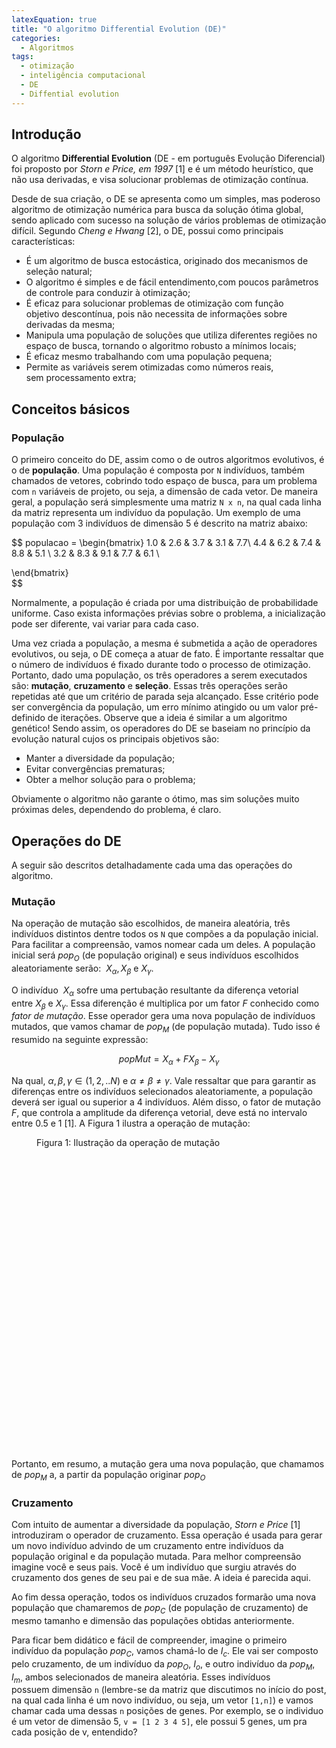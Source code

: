 ```yaml
---
latexEquation: true
title: "O algoritmo Differential Evolution (DE)"
categories:
  - Algoritmos
tags:
  - otimização
  - inteligência computacional
  - DE
  - Diffential evolution
---
```


## Introdução
O algoritmo **Differential Evolution** (DE - em português Evolução Diferencial) foi proposto por *Storn e Price, em 1997* [1] e é um método heurístico, que não usa derivadas, e visa solucionar problemas de otimização contínua. 

Desde de sua criação, o DE se apresenta como um simples, mas poderoso algoritmo de otimização numérica para busca da solução ótima global, sendo aplicado com sucesso na solução de vários problemas de otimização difícil. Segundo *Cheng e Hwang* [2], o DE, possui como principais características:
 * É um algoritmo de busca estocástica, originado dos mecanismos de seleção natural;
 * O algoritmo é simples e de fácil entendimento,com poucos parâmetros de controle para conduzir à otimização;
 * É eficaz para solucionar problemas de otimização com função objetivo descontínua, pois não necessita de informações sobre derivadas da mesma;
 * Manipula uma população de soluções que utiliza diferentes regiões no espaço de busca, tornando o algoritmo robusto a mínimos locais;
 * É eficaz mesmo trabalhando com uma população pequena;
 * Permite as variáveis serem otimizadas como números reais, sem processamento extra;

## Conceitos básicos
### População
O primeiro conceito do DE, assim como o de outros algoritmos evolutivos, é o de **população**. Uma população é composta por `N` indivíduos, também chamados de vetores, cobrindo todo espaço de busca, para um problema com `n` variáveis de projeto, ou seja, a dimensão de cada vetor. De maneira geral, a população será simplesmente uma matriz `N x n`, na qual cada linha da matriz representa um indivíduo da população. Um exemplo de uma população com 3 indivíduos de dimensão 5 é descrito na matriz abaixo:

$$
  populacao = 
  \begin{bmatrix}
    1.0 & 2.6 & 3.7 & 3.1 & 7.7\\
    4.4 & 6.2 & 7.4 & 8.8 & 5.1 \\
    3.2 & 8.3 & 9.1 & 7.7 & 6.1 \\
    
  \end{bmatrix}  
$$

Normalmente, a população é criada por uma distribuição de probabilidade uniforme. Caso exista informações prévias sobre o problema, a inicialização pode ser diferente, vai variar para cada caso.

Uma vez criada a população, a mesma é submetida a ação de operadores evolutivos, ou seja, o DE começa a atuar de fato. É importante ressaltar que o número de indivíduos é fixado durante todo o processo de otimização. Portanto, dado uma população, os três operadores a serem executados são: **mutação**, **cruzamento** e **seleção**. Essas três operações serão repetidas até que um critério de parada seja alcançado. Esse critério pode ser convergência da população, um erro mínimo atingido ou um valor pré-definido de iterações. Observe que a ideia é similar a um algoritmo genético! Sendo assim, os operadores do DE se baseiam no princípio da evolução natural cujos os principais objetivos são: 
- Manter a diversidade da população;
- Evitar convergências prematuras;
- Obter a melhor solução para o problema;

Obviamente o algoritmo não garante o ótimo, mas sim soluções muito próximas deles, dependendo do problema, é claro.

## Operações do DE
A seguir são descritos detalhadamente cada uma das operações do algoritmo.

### Mutação

Na operação de mutação são escolhidos, de maneira aleatória, três indivíduos distintos dentre todos os `N` que compões a da população inicial. Para facilitar a compreensão, vamos nomear cada um deles. A população inicial será $pop_O$ (de população original) e seus indivíduos escolhidos aleatoriamente serão:  $X_\alpha, X_\beta$ e $X_\gamma$. 

O indivíduo  $X_\alpha$ sofre uma pertubação resultante da diferença vetorial entre $X_\beta$ e $X_\gamma$. Essa diferenção é multiplica por um fator $F$ conhecido como *fator de mutação*. Esse operador gera uma nova população de indivíduos mutados, que vamos chamar de $pop_M$ (de população mutada). Tudo isso é resumido na seguinte expressão:

$$ popMut = X_\alpha + F X_\beta - X_\gamma $$

Na qual, $\alpha, \beta, \gamma \in (1 , 2 , ..N)$  e $\alpha \neq \beta \neq \gamma$. Vale ressaltar que para garantir as diferenças entre os indivíduos selecionados aleatoriamente, a população deverá ser igual ou superior a 4 indivíduos. Além disso, o fator de mutação $F$, que controla a amplitude da diferença vetorial, deve está no intervalo entre 0.5 e 1 [1]. A Figura 1 ilustra a operação de mutação:


<figure style="width: 350px; height: 500px;" class="align-center">
  
  <img src="{{ site.url }}{{ site.baseurl }}/assets/img/posts/DE/mutacao.jpg" alt="">

  <figcaption>
    Figura 1: Ilustração da operação de mutação
  </figcaption>

</figure> 

Portanto, em resumo, a mutação gera uma nova população, que chamamos de $pop_M$ a, a partir da população originar $pop_O$

### Cruzamento
Com intuito de aumentar a diversidade da população, *Storn e Price* [1] introduziram o operador de cruzamento. Essa operação é usada para gerar um novo indivíduo advindo de um cruzamento entre indivíduos da população original e da população mutada. Para melhor compreensão imagine você e seus pais. Você é um indivíduo que surgiu através do cruzamento dos genes de seu pai e de sua mãe. A ideia é parecida aqui.

Ao fim dessa operação, todos os indivíduos cruzados formarão uma nova população que chamaremos de $pop_C$ (de população de cruzamento) de mesmo tamanho e dimensão das populações obtidas anteriormente.

Para ficar bem didático e fácil de compreender, imagine o primeiro indivíduo da população $pop_C$, vamos chamá-lo de $I_c$. Ele vai ser composto pelo cruzamento, de um indivíduo da $pop_O$, $I_o$, e outro indivíduo da $pop_M$, $I_m$, ambos selecionados de maneira aleatória. Esses indivíduos possuem dimensão `n` (lembre-se da matriz que discutimos no início do post, na qual cada linha é um novo indivíduo, ou seja, um vetor `[1,n]`) e vamos chamar cada uma dessas `n` posições de genes. Por exemplo, se o individuo é um vetor de dimensão 5, `v = [1 2 3 4 5]`, ele possui 5 genes, um pra cada posição de v, entendido?

